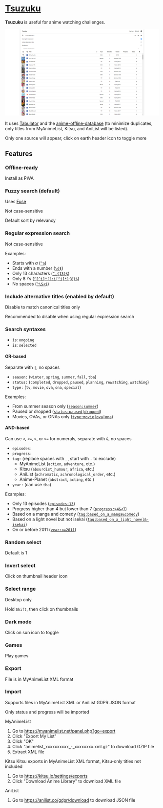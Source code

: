 # [Tsuzuku](https://kuzutsu.github.io/tsuzuku/)
**Tsuzuku** is useful for anime watching challenges.

![](https://raw.githubusercontent.com/kuzutsu/tsuzuku/master/preview.png)

It uses [Tabulator](https://github.com/olifolkerd/tabulator) and the [anime-offline-database](https://github.com/manami-project/anime-offline-database) (to minimize duplicates, only titles from MyAnimeList, Kitsu, and AniList will be listed).

Only one source will appear, click on earth header icon to toggle more

## Features
### Offline-ready
Install as PWA

### Fuzzy search (default)
Uses [Fuse](https://github.com/krisk/fuse)

Not case-sensitive

Default sort by relevancy

### Regular expression search
Not case-sensitive

Examples:
* Starts with *a* ([`^a`](https://kuzutsu.github.io/tsuzuku/?query=%255Ea&regex=1&alt=0))
* Ends with a number ([`\d$`](https://kuzutsu.github.io/tsuzuku/?query=%255Cd%2524&regex=1&alt=0))
* Only 13 characters ([`^.{13}$`](https://kuzutsu.github.io/tsuzuku/?query=%255E.%257B13%257D%2524&regex=1&alt=0))
* Only 8 *i*'s ([`^[^i]*(?:i[^i]*){8}$`](https://kuzutsu.github.io/tsuzuku/?query=%255E%255B%255Ei%255D*%28%253F%253Ai%255B%255Ei%255D*%29%257B8%257D%2524&regex=1&alt=0))
* No spaces ([`^\S+$`](https://kuzutsu.github.io/tsuzuku/?query=%255E%255CS%252B%2524&regex=1&alt=0))

### Include alternative titles (enabled by default)
Disable to match canonical titles only

Recommended to disable when using regular expression search

### Search syntaxes
* `is:ongoing`
* `is:selected`

#### OR-based
Separate with `|`, no spaces
* `season:` (`winter`, `spring`, `summer`, `fall`, `tba`)
* `status:` (`completed`, `dropped`, `paused`, `planning`, `rewatching`, `watching`)
* `type:` (`tv`, `movie`, `ova`, `ona`, `special`)

Examples:
* From summer season only ([`season:summer`](https://kuzutsu.github.io/tsuzuku/?query=season%253Asummer))
* Paused or dropped ([`status:paused|dropped`](https://kuzutsu.github.io/tsuzuku/?query=status%253Apaused%257Cdropped))
* Movies, OVAs, or ONAs only ([`type:movie|ova|ona`](https://kuzutsu.github.io/tsuzuku/?query=type%253Amovie%257Cova%257Cona))

#### AND-based
Can use `<`, `<=`, `>`, or `>=` for numerals, separate with `&`, no spaces
* `episodes:`
* `progress:`
* `tag:` (replace spaces with `_`, start with `-` to exclude)
  * MyAnimeList (`action`, `adventure`, etc.)
  * Kitsu (`absurdist_humour`, `africa`, etc.)
  * AniList (`achromatic`, `achronological_order`, etc.)
  * Anime-Planet (`abstract`, `acting`, etc.)
* `year:` (can use `tba`)

Examples:
* Only 13 episodes ([`episodes:13`](https://kuzutsu.github.io/tsuzuku/?query=episodes%253A13))
* Progress higher than 4 but lower than 7 ([`progress:>4&<7`](https://kuzutsu.github.io/tsuzuku/?query=progress%253A%253E4%2526%253C7))
* Based on a manga and comedy ([`tag:based_on_a_manga&comedy`](https://kuzutsu.github.io/tsuzuku/?query=tag%253Abased_on_a_manga%2526comedy))
* Based on a light novel but not isekai ([`tag:based_on_a_light_novel&-isekai`](https://kuzutsu.github.io/tsuzuku/?query=tag%253Abased_on_a_light_novel%2526-isekai))
* On or before 2011 ([`year:<=2011`](https://kuzutsu.github.io/tsuzuku/?query=year%253A%253C%253D2011))

### Random select
Default is 1

### Invert select
Click on thumbnail header icon

### Select range
Desktop only

Hold `Shift`, then click on thumbnails

### Dark mode
Click on sun icon to toggle

### Games
Play games

### Export
File is in MyAnimeList XML format

### Import
Supports files in MyAnimeList XML or AniList GDPR JSON format

Only status and progress will be imported

MyAnimeList
1. Go to https://myanimelist.net/panel.php?go=export
1. Click "Export My List"
1. Click "OK"
1. Click "animelist_xxxxxxxxxx_-_xxxxxxxx.xml.gz" to download GZIP file
1. Extract XML file

Kitsu
Kitsu exports in MyAnimeList XML format, Kitsu-only titles not included
1. Go to https://kitsu.io/settings/exports
1. Click "Download Anime Library" to download XML file

AniList
1. Go to https://anilist.co/gdpr/download to download JSON file
